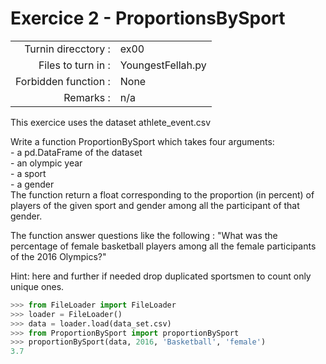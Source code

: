 # Exercice 2 - ProportionsBySport

|                         |                    |
| -----------------------:| ------------------ |
|   Turnin direcctory :   |  ex00              |
|   Files to turn in :    |  YoungestFellah.py |
|   Forbidden function :  |  None              |
|   Remarks :             |  n/a               |

This exercice uses the dataset athlete_event.csv

Write a function ProportionBySport which takes four arguments:  
	- a pd.DataFrame of the dataset  
	- an olympic year  
	- a sport  
	- a gender  
The function return a float corresponding to the proportion (in percent) of players of the given sport and gender among all the participant of that gender.

 The function answer questions like the following : "What was the percentage of female basketball players among all the female participants of the 2016 Olympics?"

Hint: here and further if needed drop duplicated sportsmen to count only unique ones. 

```python
>>> from FileLoader import FileLoader
>>> loader = FileLoader()
>>> data = loader.load(data_set.csv)
>>> from ProportionBySport import proportionBySport
>>> proportionBySport(data, 2016, 'Basketball', 'female')
3.7
```

